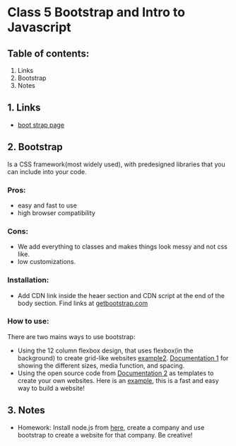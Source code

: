 # Class 5 Bootstrap and Intro to Javascript

## Table of contents:
1. Links
2. Bootstrap
3. Notes
   

## 1. Links
* [boot strap page](https://getbootstrap.com/)


## 2. Bootstrap
Is a CSS framework(most widely used), with predesigned libraries that you can include into your code.

### Pros: 
* easy and fast to use
* high browser compatibility 

### Cons:
* We add everything to classes and makes things look messy and not css like. 
* low customizations. 

### Installation:
* Add CDN link inside the heaer section and CDN script at the end of the body section. Find links at [getbootstrap.com](https://getbootstrap.com) 


### How to use:
There are two mains ways to use bootstrap:  
* Using the 12 column flexbox design, that uses flexbox(in the background) to create grid-like websites [example2](./example2/index.html). [Documentation 1](https://getbootstrap.com/docs/5.3/layout/columns/) for showing the different sizes, media function, and spacing. 
* Using the open source code from [Documentation 2](https://getbootstrap.com/docs/5.3/examples/) as templates to create your own websites. Here is an [example](./example4/index.html), this is a fast and easy way to build a website!


## 3. Notes
* Homework: Install node.js from [here](https://nodejs.org/en/download/package-manager/), create a company and use bootstrap to create a website for that company. Be creative!
